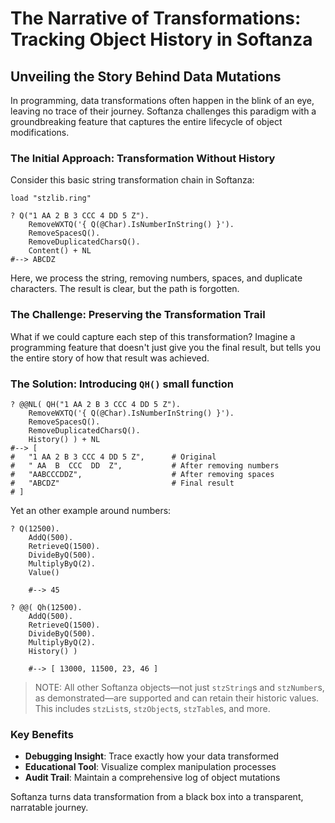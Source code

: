 # The Narrative of Transformations: Tracking Object History in Softanza

## Unveiling the Story Behind Data Mutations

In programming, data transformations often happen in the blink of an eye, leaving no trace of their journey. Softanza challenges this paradigm with a groundbreaking feature that captures the entire lifecycle of object modifications.

### The Initial Approach: Transformation Without History

Consider this basic string transformation chain in Softanza:

```ring
load "stzlib.ring"

? Q("1 AA 2 B 3 CCC 4 DD 5 Z").
    RemoveWXTQ('{ Q(@Char).IsNumberInString() }').
    RemoveSpacesQ().
    RemoveDuplicatedCharsQ().
    Content() + NL
#--> ABCDZ
```

Here, we process the string, removing numbers, spaces, and duplicate characters. The result is clear, but the path is forgotten.

### The Challenge: Preserving the Transformation Trail

What if we could capture each step of this transformation? Imagine a programming feature that doesn't just give you the final result, but tells you the entire story of how that result was achieved.

### The Solution: Introducing `QH()` small function

```ring
? @@NL( QH("1 AA 2 B 3 CCC 4 DD 5 Z").
    RemoveWXTQ('{ Q(@Char).IsNumberInString() }').
    RemoveSpacesQ().
    RemoveDuplicatedCharsQ().
    History() ) + NL
#--> [
#	"1 AA 2 B 3 CCC 4 DD 5 Z",      # Original
#	" AA  B  CCC  DD  Z",           # After removing numbers
#	"AABCCCDDZ",                    # After removing spaces
#	"ABCDZ"                         # Final result
# ]
```

Yet an other example around numbers:

```ring
? Q(12500).
	AddQ(500).
	RetrieveQ(1500).
	DivideByQ(500).
	MultiplyByQ(2).
	Value()

	#--> 45

? @@( Qh(12500).
	AddQ(500).
	RetrieveQ(1500).
	DivideByQ(500).
	MultiplyByQ(2).
	History() )

	#--> [ 13000, 11500, 23, 46 ]
```

>NOTE: All other Softanza objects—not just `stzString`s and `stzNumber`s, as demonstrated—are supported and can retain their historic values. This includes `stzList`s, `stzObject`s, `stzTable`s, and more.

### Key Benefits

- **Debugging Insight**: Trace exactly how your data transformed
- **Educational Tool**: Visualize complex manipulation processes
- **Audit Trail**: Maintain a comprehensive log of object mutations

Softanza turns data transformation from a black box into a transparent, narratable journey.

